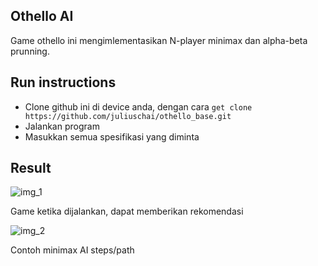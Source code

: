 ## Othello AI
Game othello ini mengimlementasikan N-player minimax dan alpha-beta prunning. 

## Run instructions
- Clone github ini di device anda, dengan cara
``` get clone https://github.com/juliuschai/othello_base.git ```
- Jalankan program
- Masukkan semua spesifikasi yang diminta

## Result
![img_1](https://github.com/redruby1/othello_base/blob/patch-1/img/img_1.PNG)

Game ketika dijalankan, dapat memberikan rekomendasi


![img_2](https://github.com/redruby1/othello_base/blob/patch-1/img/img_2.PNG)

Contoh minimax AI steps/path
